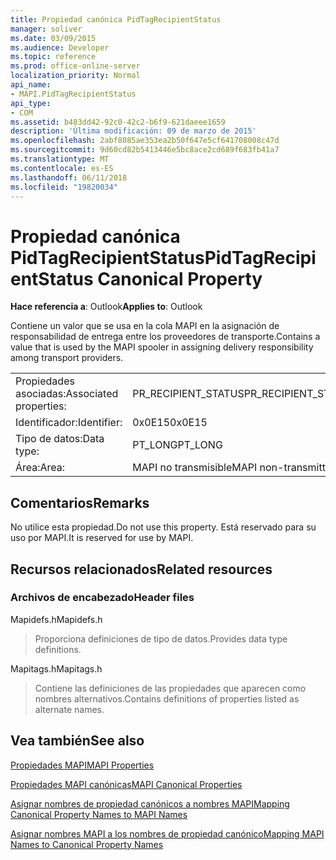 ```yaml
---
title: Propiedad canónica PidTagRecipientStatus
manager: soliver
ms.date: 03/09/2015
ms.audience: Developer
ms.topic: reference
ms.prod: office-online-server
localization_priority: Normal
api_name:
- MAPI.PidTagRecipientStatus
api_type:
- COM
ms.assetid: b483dd42-92c0-42c2-b6f9-621daeee1659
description: 'Última modificación: 09 de marzo de 2015'
ms.openlocfilehash: 2abf8085ae353ea2b50f647e5cf641708008c47d
ms.sourcegitcommit: 9d60cd82b5413446e5bc8ace2cd689f683fb41a7
ms.translationtype: MT
ms.contentlocale: es-ES
ms.lasthandoff: 06/11/2018
ms.locfileid: "19820034"
---
```

# <a name="pidtagrecipientstatus-canonical-property"></a><span data-ttu-id="c8047-103">Propiedad canónica PidTagRecipientStatus</span><span class="sxs-lookup"><span data-stu-id="c8047-103">PidTagRecipientStatus Canonical Property</span></span>

  
  
<span data-ttu-id="c8047-104">**Hace referencia a**: Outlook</span><span class="sxs-lookup"><span data-stu-id="c8047-104">**Applies to**: Outlook</span></span> 
  
<span data-ttu-id="c8047-105">Contiene un valor que se usa en la cola MAPI en la asignación de responsabilidad de entrega entre los proveedores de transporte.</span><span class="sxs-lookup"><span data-stu-id="c8047-105">Contains a value that is used by the MAPI spooler in assigning delivery responsibility among transport providers.</span></span>
  
|||
|:-----|:-----|
|<span data-ttu-id="c8047-106">Propiedades asociadas:</span><span class="sxs-lookup"><span data-stu-id="c8047-106">Associated properties:</span></span>  <br/> |<span data-ttu-id="c8047-107">PR_RECIPIENT_STATUS</span><span class="sxs-lookup"><span data-stu-id="c8047-107">PR_RECIPIENT_STATUS</span></span>  <br/> |
|<span data-ttu-id="c8047-108">Identificador:</span><span class="sxs-lookup"><span data-stu-id="c8047-108">Identifier:</span></span>  <br/> |<span data-ttu-id="c8047-109">0x0E15</span><span class="sxs-lookup"><span data-stu-id="c8047-109">0x0E15</span></span>  <br/> |
|<span data-ttu-id="c8047-110">Tipo de datos:</span><span class="sxs-lookup"><span data-stu-id="c8047-110">Data type:</span></span>  <br/> |<span data-ttu-id="c8047-111">PT_LONG</span><span class="sxs-lookup"><span data-stu-id="c8047-111">PT_LONG</span></span>  <br/> |
|<span data-ttu-id="c8047-112">Área:</span><span class="sxs-lookup"><span data-stu-id="c8047-112">Area:</span></span>  <br/> |<span data-ttu-id="c8047-113">MAPI no transmisible</span><span class="sxs-lookup"><span data-stu-id="c8047-113">MAPI non-transmittable</span></span>  <br/> |
   
## <a name="remarks"></a><span data-ttu-id="c8047-114">Comentarios</span><span class="sxs-lookup"><span data-stu-id="c8047-114">Remarks</span></span>

<span data-ttu-id="c8047-115">No utilice esta propiedad.</span><span class="sxs-lookup"><span data-stu-id="c8047-115">Do not use this property.</span></span> <span data-ttu-id="c8047-116">Está reservado para su uso por MAPI.</span><span class="sxs-lookup"><span data-stu-id="c8047-116">It is reserved for use by MAPI.</span></span>
  
## <a name="related-resources"></a><span data-ttu-id="c8047-117">Recursos relacionados</span><span class="sxs-lookup"><span data-stu-id="c8047-117">Related resources</span></span>

### <a name="header-files"></a><span data-ttu-id="c8047-118">Archivos de encabezado</span><span class="sxs-lookup"><span data-stu-id="c8047-118">Header files</span></span>

<span data-ttu-id="c8047-119">Mapidefs.h</span><span class="sxs-lookup"><span data-stu-id="c8047-119">Mapidefs.h</span></span>
  
> <span data-ttu-id="c8047-120">Proporciona definiciones de tipo de datos.</span><span class="sxs-lookup"><span data-stu-id="c8047-120">Provides data type definitions.</span></span>
    
<span data-ttu-id="c8047-121">Mapitags.h</span><span class="sxs-lookup"><span data-stu-id="c8047-121">Mapitags.h</span></span>
  
> <span data-ttu-id="c8047-122">Contiene las definiciones de las propiedades que aparecen como nombres alternativos.</span><span class="sxs-lookup"><span data-stu-id="c8047-122">Contains definitions of properties listed as alternate names.</span></span>
    
## <a name="see-also"></a><span data-ttu-id="c8047-123">Vea también</span><span class="sxs-lookup"><span data-stu-id="c8047-123">See also</span></span>



[<span data-ttu-id="c8047-124">Propiedades MAPI</span><span class="sxs-lookup"><span data-stu-id="c8047-124">MAPI Properties</span></span>](mapi-properties.md)
  
[<span data-ttu-id="c8047-125">Propiedades MAPI canónicas</span><span class="sxs-lookup"><span data-stu-id="c8047-125">MAPI Canonical Properties</span></span>](mapi-canonical-properties.md)
  
[<span data-ttu-id="c8047-126">Asignar nombres de propiedad canónicos a nombres MAPI</span><span class="sxs-lookup"><span data-stu-id="c8047-126">Mapping Canonical Property Names to MAPI Names</span></span>](mapping-canonical-property-names-to-mapi-names.md)
  
[<span data-ttu-id="c8047-127">Asignar nombres MAPI a los nombres de propiedad canónico</span><span class="sxs-lookup"><span data-stu-id="c8047-127">Mapping MAPI Names to Canonical Property Names</span></span>](mapping-mapi-names-to-canonical-property-names.md)

